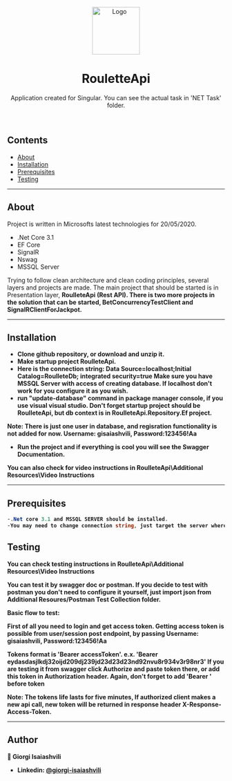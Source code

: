 
<p align="center">
  <a href="#">
    <img src="https://encrypted-tbn0.gstatic.com/images?q=tbn%3AANd9GcS49HPDAbme5yIhOyFf-rOKCAzmXPCOdQyqMsbdE0tP61uE8ccP&usqp=CAU" alt="Logo" width="110" height="110">
  </a>
  <h1 align="center">RouletteApi</h1>
  <p align="center">
    Application created for Singular. You can see the actual task in 'NET Task' folder.
    <br />

 
  </p>
  <br>  
  
  ## Contents

- [About](#About)
- [Installation](#installation)
- [Prerequisites](#Prerequisites)
- [Testing](#Testing)
---

## About
Project is written in Microsofts latest technologies for 20/05/2020.

- .Net Core 3.1
-  EF Core
-  SignalR
-  Nswag
-  MSSQL Server

Trying to follow clean architecture and clean coding principles, several layers and projects are made.
The main project that should be started is in Presentation layer, <b>RoulleteApi<b> (Rest API).
There is two more projects in the solution that can be started, <b>BetConcurrencyTestClient<b> and <b>SignalRClientForJackpot<b>.

---


## Installation
- Clone github repository, or download and unzip it. 
- Make startup project RoulleteApi.
- Here is the connection string: Data Source=localhost;Initial Catalog=RoulleteDb; integrated security=true
  Make sure you have MSSQL Server with access of creating database. If localhost don't work for you configure it as you wish.
- run "update-database" command in package manager console, if you use visual visual studio. 
  Don't forget startup project should be RoulleteApi, but db context is in RoulleteApi.Repository.Ef project.

<b>Note<b>: There is just one user in database, and regisration functionality is not added for now. Username: <b>gisaiashvili<b>, Password:<b>123456!Aa<b>

- Run the project and if everything is cool you will see the Swagger Documentation.

You can also check for video instructions in <b>RoulleteApi\Additional Resources\Video Instructions<b>
   
---


## Prerequisites

```c#
-.Net core 3.1 and MSSQL SERVER should be installed. 
-You may need to change connection string, just target the server where you have permission to create database
```

## Testing

You can check testing instructions in <b>RoulleteApi\Additional Resources\Video Instructions<b>

You can test it by swagger doc or postman.
If you decide to test with postman you don't need to configure it yourself, just import json from Additional Resoures/Postman Test Collection folder.

Basic flow to test:

First of all you need to login and get access token.
Getting access token is possible from <b>user/session<b> post endpoint, by passing Username: <b>gisaiashvili<b>, Password:<b>123456!Aa<b>

Tokens format is 'Bearer accessToken'. e.x. 'Bearer eydasdasjlkdj32oijd209dj239jd23d23d23nd92nvu8r934v3r98nr3'
If you are testing it from swagger click Authorize and paste token there, or add this token in Authorization header. Again, don't forget to add 'Bearer ' before token

Note: <b>The tokens life lasts for five minutes, 
	  If authorized client makes a new api call, new token will be returned in response header X-Response-Access-Token.<b>
   
---


## Author
👤 **Giorgi Isaiashvili**

- Linkedin: [@giorgi-isaiashvili](https://www.linkedin.com/in/isaiashvili/)
